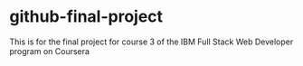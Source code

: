 # github-final-project
This is for the final project for course 3 of the IBM Full Stack Web Developer program on Coursera
